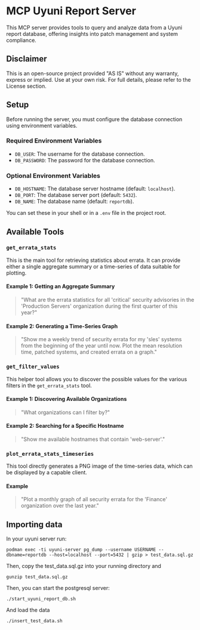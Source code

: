 # MCP Uyuni Report Server

This MCP server provides tools to query and analyze data from a Uyuni report database, offering insights into patch management and system compliance.

## Disclaimer
This is an open-source project provided "AS IS" without any warranty, express or implied. Use at your own risk. For full details, please refer to the License section.

## Setup

Before running the server, you must configure the database connection using environment variables.

### Required Environment Variables
*   `DB_USER`: The username for the database connection.
*   `DB_PASSWORD`: The password for the database connection.

### Optional Environment Variables
*   `DB_HOSTNAME`: The database server hostname (default: `localhost`).
*   `DB_PORT`: The database server port (default: `5432`).
*   `DB_NAME`: The database name (default: `reportdb`).

You can set these in your shell or in a `.env` file in the project root.

## Available Tools

### `get_errata_stats`

This is the main tool for retrieving statistics about errata. It can provide either a single aggregate summary or a time-series of data suitable for plotting.

#### Example 1: Getting an Aggregate Summary

> "What are the errata statistics for all 'critical' security advisories in the 'Production Servers' organization during the first quarter of this year?"

#### Example 2: Generating a Time-Series Graph

> "Show me a weekly trend of security errata for my 'sles' systems from the beginning of the year until now. Plot the mean resolution time, patched systems, and created errata on a graph."

### `get_filter_values`

This helper tool allows you to discover the possible values for the various filters in the `get_errata_stats` tool.

#### Example 1: Discovering Available Organizations

> "What organizations can I filter by?"

#### Example 2: Searching for a Specific Hostname

> "Show me available hostnames that contain 'web-server'."

### `plot_errata_stats_timeseries`

This tool directly generates a PNG image of the time-series data, which can be displayed by a capable client.

#### Example

> "Plot a monthly graph of all security errata for the 'Finance' organization over the last year."


## Importing data

In your uyuni server run:
```
podman exec -ti uyuni-server pg_dump --username USERNAME --dbname=reportdb --host=localhost --port=5432 | gzip > test_data.sql.gz
```
Then, copy the test_data.sql.gz into your running directory and 

```
gunzip test_data.sql.gz
```
Then, you can start the postgresql server:
```
./start_uyuni_report_db.sh
```
And load the data
```
./insert_test_data.sh
```

